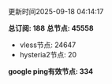更新时间2025-09-18 04:14:17

**总订阅: 188**
**总节点: 45558**
- vless节点: 24647
- hysteria2节点: 20

**google ping有效节点: 334**
